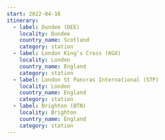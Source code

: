 ```yaml
---
start: 2022-04-16
itinerary:
  - label: Dundee (DEE)
    locality: Dundee
    country_name: Scotland
    category: station
  - label: London King’s Cross (KGX)
    locality: London
    country_name: England
    category: station
  - label: London St Pancras International (STP)
    locality: London
    country_name: England
    category: station
  - label: Brighton (BTN)
    locality: Brighton
    country_name: England
    category: station
---
```

